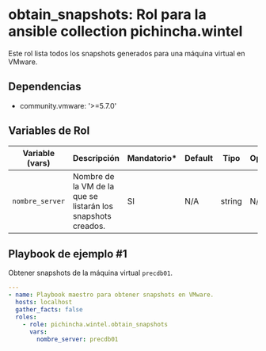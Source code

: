 
# obtain_snapshots: Rol para la ansible collection pichincha.wintel

Este rol lista todos los snapshots generados para una máquina virtual en VMware. 

## Dependencias

  - community.vmware: '>=5.7.0'

## Variables de Rol

| Variable (vars)   | Descripción    | Mandatorio* | Default | Tipo | Opciones |
| ----------------  | ---------- | ---------- | ------- | ---- | -------- |
| `nombre_server` | Nombre de la VM de la que se listarán los snapshots creados. | SI | N/A | string | N/A |

## Playbook de ejemplo #1

Obtener snapshots de la máquina virtual `precdb01`.

```yaml
---
- name: Playbook maestro para obtener snapshots en VMware.
  hosts: localhost
  gather_facts: false
  roles:
    - role: pichincha.wintel.obtain_snapshots
      vars:
        nombre_server: precdb01
```
